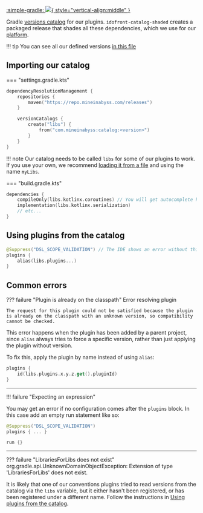[:simple-gradle: ![](https://img.shields.io/maven-metadata/v?label=catalog&metadataUrl=https://repo.mineinabyss.com/releases/com/mineinabyss/catalog/maven-metadata.xml){ style="vertical-align:middle" }](https://repo.mineinabyss.com/#/releases/com/mineinabyss/catalog)

Gradle [versions catalog](https://docs.gradle.org/current/userguide/platforms.html) for our plugins. `idofront-catalog-shaded` creates a packaged release that shades all these dependencies, which we use for our [platform](../platforms/index.md).

!!! tip
    You can see all our defined versions [in this file](https://github.com/MineInAbyss/Idofront/blob/master/gradle/libs.versions.toml)

## Importing our catalog

=== "settings.gradle.kts"

```kotlin
dependencyResolutionManagement {
    repositories {
        maven("https://repo.mineinabyss.com/releases")
    }

    versionCatalogs {
        create("libs") {
            from("com.mineinabyss:catalog:<version>")
        }
    }
}
```
!!! note
    Our catalog needs to be called `libs` for some of our plugins to work. If you use your own, we recommend [loading it from a file](https://docs.gradle.org/current/userguide/platforms.html#sec:importing-catalog-from-file) and using the name `myLibs`.

=== "build.gradle.kts"

```kotlin
dependencies {
    compileOnly(libs.kotlinx.coroutines) // You will get autocomplete here!
    implementation(libs.kotlinx.serialization)
    // etc...
}
```

## Using plugins from the catalog

```kotlin
@Suppress("DSL_SCOPE_VALIDATION") // The IDE shows an error without this that doesn't actually cause problems
plugins {
    alias(libs.plugins...)
}
```

## Common errors

??? failure "Plugin is already on the classpath"
    Error resolving plugin <name>

    The request for this plugin could not be satisfied because the plugin is already on the classpath with an unknown version, so compatibility cannot be checked.

This error happens when the plugin has been added by a parent project, since `alias` always tries to force a specific version, rather than just applying the plugin without version.

To fix this, apply the plugin by name instead of using `alias`:
```kotlin
plugins {
    id(libs.plugins.x.y.z.get().pluginId)
}
```

---

!!! failure "Expecting an expression"

You may get an error if no configuration comes after the `plugins` block. In this case add an empty run statement like so:

```kotlin
@Suppress("DSL_SCOPE_VALIDATION")
plugins { ... }

run {}
```

---

??? failure "LibrariesForLibs does not exist"
    org.gradle.api.UnknownDomainObjectException: Extension of type 'LibrariesForLibs' does not exist.

It is likely that one of our conventions plugins tried to read versions from the catalog via the `libs` variable, but it either hasn't been registered, or has been registered under a different name. Follow the instructions in [Using plugins from the catalog](#using-plugins-from-the-catalog).

